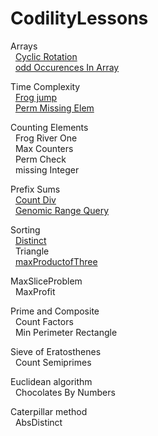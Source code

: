 # CodilityLessons

Arrays<br>
&nbsp;  [Cyclic Rotation](/2%20Arrays\Cyclic%20Rotation\CyclicRotation.MD) <br>
&nbsp;  [odd Occurences In Array](/2%20Arrays\oddOccurencesInArray\OddOccurrencesInArray.MD)<br>

Time Complexity<br>
&nbsp;  [Frog jump](3%20Time%20Complexity\FrogJmp\frogJump.MD)<br>
&nbsp;  [Perm Missing Elem](3%20Time%20Complexity\PermMissingElem\PermMissingElem.MD)<br>

Counting Elements<br>
&nbsp;  Frog River One<br>
&nbsp;  Max Counters<br>
&nbsp;  Perm Check<br>
&nbsp;  missing Integer<br>

Prefix Sums<br>
&nbsp; [Count Div](/5%20PrefixSums/countdiv/countdiv.md) <br>
&nbsp; [ Genomic Range Query](/5%20PrefixSums/GenomicRangeQuery/GRQ.MD)  <br>

Sorting<br>
&nbsp;  [Distinct](6%20Sorting\Distinct\Distinct.MD)<br>
&nbsp;  Triangle<br>
&nbsp;  [maxProductofThree](6%20Sorting\maxProductofThree\MaxProdTree.MD)<br>

MaxSliceProblem<br>
&nbsp;  MaxProfit<br>

Prime and Composite<br>
&nbsp;  Count Factors<br>
&nbsp;  Min Perimeter Rectangle<br>

Sieve of Eratosthenes<br>
&nbsp;  Count Semiprimes<br>

Euclidean algorithm<br>
&nbsp;  Chocolates By Numbers<br>

Caterpillar method<br>
&nbsp;  AbsDistinct<br>